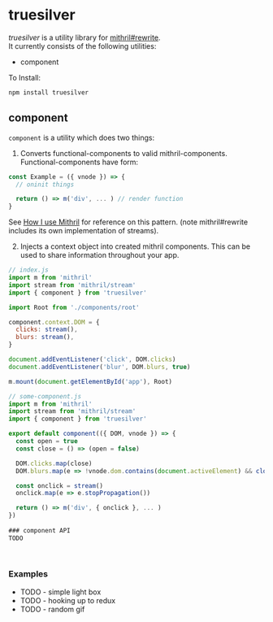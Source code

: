 # truesilver
*truesilver* is a utility library for [mithril#rewrite](https://github.com/lhorie/mithril.js/tree/rewrite).  
It currently consists of the following utilities:  
* component  
  
To Install:
```bash
npm install truesilver
```
  
  
## component
`component` is a utility which does two things:  
  
1. Converts functional-components to valid mithril-components. Functional-components have form:  
```js
const Example = ({ vnode }) => {
  // oninit things

  return () => m('div', ... ) // render function
}
```
See [How I use Mithril](https://james-forbes.com/?/posts/how-i-use-mithril) for reference on this pattern. (note mithril#rewrite includes its own implementation of streams).  
  
  
2. Injects a context object into created mithril components. This can be used to share information throughout your app.  
```js
// index.js
import m from 'mithril'
import stream from 'mithril/stream'
import { component } from 'truesilver'

import Root from './components/root'

component.context.DOM = {
  clicks: stream(),
  blurs: stream(),
}

document.addEventListener('click', DOM.clicks)
document.addEventListener('blur', DOM.blurs, true)

m.mount(document.getElementById('app'), Root)
```
```js
// some-component.js
import m from 'mithril'
import stream from 'mithril/stream'
import { component } from 'truesilver'

export default component(({ DOM, vnode }) => {
  const open = true
  const close = () => (open = false)

  DOM.clicks.map(close)
  DOM.blurs.map(e => !vnode.dom.contains(document.activeElement) && close())

  const onclick = stream()
  onclick.map(e => e.stopPropagation())

  return () => m('div', { onclick }, ... )
})
  
### component API
TODO  
  
  
```
  

### Examples
* TODO - simple light box  
* TODO - hooking up to redux  
* TODO - random gif  
